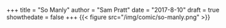 +++
title = "So Manly"
author = "Sam Pratt"
date = "2017-8-10"
draft = true
showthedate = false
+++
{{< figure src="/img/comic/so-manly.png" >}}